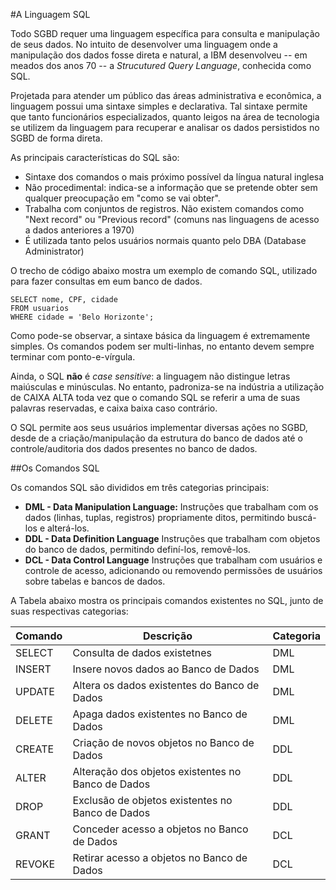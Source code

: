 #A Linguagem SQL

Todo SGBD requer uma linguagem específica para consulta e manipulação de seus dados. No intuito de desenvolver uma linguagem onde a manipulação dos dados fosse direta e natural, a IBM desenvolveu -- em meados dos anos 70 -- a *Strucutured Query Language*, conhecida como SQL.

Projetada para atender um público das áreas administrativa e econômica, a linguagem possui uma sintaxe simples e declarativa. Tal sintaxe permite que tanto funcionários especializados, quanto leigos na área de tecnologia se utilizem da linguagem para recuperar e analisar os dados persistidos no SGBD de forma direta.

As principais características do SQL são:

* Sintaxe dos comandos o mais próximo possível da língua natural inglesa
* Não procedimental: indica-se a informação que se pretende obter sem qualquer preocupação em "como se vai obter".
* Trabalha com conjuntos de registros. Não existem comandos como "Next record" ou "Previous record" (comuns nas linguagens de acesso a dados anteriores a 1970)
* É utilizada tanto pelos usuários normais quanto pelo DBA (Database Administrator)

O trecho de código abaixo mostra um exemplo de comando SQL, utilizado para fazer consultas em eum banco de dados.

```
SELECT nome, CPF, cidade
FROM usuarios
WHERE cidade = 'Belo Horizonte';
```

Como pode-se observar, a sintaxe básica da linguagem é extremamente simples. Os comandos podem ser multi-linhas, no entanto devem sempre terminar com ponto-e-vírgula.

Ainda, o SQL **não** é *case sensitive*: a linguagem não distingue letras maiúsculas e minúsculas. No entanto, padroniza-se na indústria a utilização de CAIXA ALTA toda vez que o comando SQL se referir a uma de suas palavras reservadas, e caixa baixa caso contrário.

O SQL permite aos seus usuários implementar diversas ações no SGBD, desde de a criação/manipulação da estrutura do banco de dados até o controle/auditoria dos dados presentes no banco de dados.

##Os Comandos SQL

Os comandos SQL são divididos em três categorias principais:

 * **DML - Data Manipulation Language:** Instruções que trabalham com os dados (linhas, tuplas, registros) propriamente ditos, permitindo buscá-los e alterá-los.
 * **DDL - Data Definition Language** Instruções que trabalham com objetos do banco de dados, permitindo definí-los, removê-los.
 * **DCL - Data Control Language** Instruções que trabalham com usuários e controle de acesso, adicionando ou removendo permissões de usuários sobre tabelas e bancos de dados.

 A Tabela abaixo mostra os principais comandos existentes no SQL, junto de suas respectivas categorias:

 | Comando | Descrição                                          | Categoria |
 |---------|----------------------------------------------------|-----------|
 | SELECT  | Consulta de dados existetnes                       | DML       |
 | INSERT  | Insere novos dados ao Banco de Dados               | DML       |
 | UPDATE  | Altera os dados existentes do Banco de Dados       | DML       |
 | DELETE  | Apaga dados existentes no Banco de Dados           | DML       |
 | CREATE  | Criação de novos objetos no Banco de Dados         | DDL       |
 | ALTER   | Alteração dos objetos existentes no Banco de Dados | DDL       |
 | DROP    | Exclusão de objetos existentes no Banco de Dados   | DDL       |
 | GRANT   | Conceder acesso a objetos no Banco de Dados        | DCL       |
 | REVOKE  | Retirar acesso a objetos no Banco de Dados         | DCL       |
